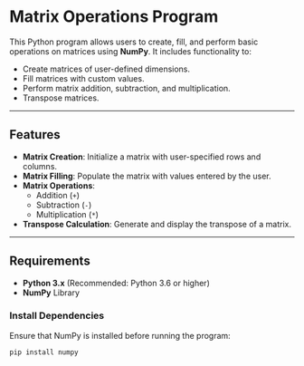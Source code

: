 # Matrix Operations Program

This Python program allows users to create, fill, and perform basic operations on matrices using **NumPy**. It includes functionality to:

- Create matrices of user-defined dimensions.
- Fill matrices with custom values.
- Perform matrix addition, subtraction, and multiplication.
- Transpose matrices.

---

## Features

- **Matrix Creation**: Initialize a matrix with user-specified rows and columns.
- **Matrix Filling**: Populate the matrix with values entered by the user.
- **Matrix Operations**:
  - Addition (`+`)
  - Subtraction (`-`)
  - Multiplication (`*`)
- **Transpose Calculation**: Generate and display the transpose of a matrix.

---

## Requirements

- **Python 3.x** (Recommended: Python 3.6 or higher)
- **NumPy** Library

### Install Dependencies

Ensure that NumPy is installed before running the program:

```bash
pip install numpy
